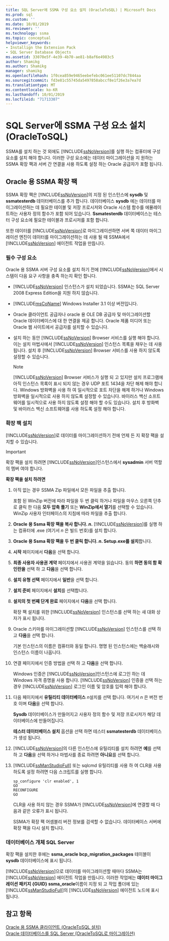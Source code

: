 ```yaml
---
title: SQL Server에 SSMA 구성 요소 설치 (OracleToSQL) | Microsoft Docs
ms.prod: sql
ms.custom: ''
ms.date: 10/01/2019
ms.reviewer: ''
ms.technology: ssma
ms.topic: conceptual
helpviewer_keywords:
- Installign the Extension Pack
- SQL Server Database Objects
ms.assetid: 33070e5f-4e39-4b70-ae81-b8af6e4983c5
author: Shamikg
ms.author: Shamikg
manager: shamikg
ms.openlocfilehash: 1f0cea859e9465eebefebc061ee51107dc7844aa
ms.sourcegitcommit: fd3e81c55745da5497858abccf8e1f26e3a7ea7d
ms.translationtype: MT
ms.contentlocale: ko-KR
ms.lasthandoff: 10/01/2019
ms.locfileid: "71713307"
---
```

# <a name="installing-ssma-components-on-sql-server-oracletosql"></a>SQL Server에 SSMA 구성 요소 설치 (OracleToSQL)

SSMA를 설치 하는 것 외에도 [!INCLUDE[ssNoVersion](../../includes/ssnoversion-md.md)]를 실행 하는 컴퓨터에 구성 요소를 설치 해야 합니다. 이러한 구성 요소에는 데이터 마이그레이션을 지 원하는 SSMA 확장 팩과 서버 간 연결을 사용 하도록 설정 하는 Oracle 공급자가 포함 됩니다.  
  
## <a name="ssma-for-oracle-extension-pack"></a>Oracle 용 SSMA 확장 팩

SSMA 확장 팩은 [!INCLUDE[ssNoVersion](../../includes/ssnoversion-md.md)]의 지정 된 인스턴스에 **sysdb** 및 **ssmatesterdb** 데이터베이스를 추가 합니다. 데이터베이스 **sysdb** 에는 데이터를 마이그레이션하는 데 필요한 테이블 및 저장 프로시저와 Oracle 시스템 함수를 에뮬레이트하는 사용자 정의 함수가 포함 되어 있습니다. **Ssmatesterdb** 데이터베이스는 테스터 구성 요소에 필요한 테이블과 프로시저를 포함 합니다.  
  
또한 데이터를 [!INCLUDE[ssNoVersion](../../includes/ssnoversion-md.md)]로 마이그레이션하면 서버 쪽 데이터 마이그레이션 엔진이 데이터를 마이그레이션하는 데 사용 될 때 SSMA에서 [!INCLUDE[ssNoVersion](../../includes/ssnoversion-md.md)] 에이전트 작업을 만듭니다.  
  
### <a name="prerequisites"></a>필수 구성 요소

Oracle 용 SSMA 서버 구성 요소를 설치 하기 전에 [!INCLUDE[ssNoVersion](../../includes/ssnoversion-md.md)]에서 시스템이 다음 요구 사항을 충족 하는지 확인 합니다.  
  
- [!INCLUDE[ssNoVersion](../../includes/ssnoversion-md.md)] 인스턴스가 설치 되었습니다. SSMA는 SQL Server 2008 Express Edition을 지원 하지 않습니다.
  
- [!INCLUDE[msCoName](../../includes/msconame_md.md)] Windows Installer 3.1 이상 버전입니다.  
  
- Oracle 클라이언트 공급자나 oracle 용 OLE DB 공급자 및 마이그레이션할 Oracle 데이터베이스에 대 한 연결을 제공 합니다. Oracle 제품 미디어 또는 Oracle 웹 사이트에서 공급자를 설치할 수 있습니다.  
  
- 설치 하는 동안 [!INCLUDE[ssNoVersion](../../includes/ssnoversion-md.md)] Browser 서비스를 실행 해야 합니다. 이는 설치 마법사에서 [!INCLUDE[ssNoVersion](../../includes/ssnoversion-md.md)] 인스턴스 목록을 채우는 데 사용 됩니다. 설치 후 [!INCLUDE[ssNoVersion](../../includes/ssnoversion-md.md)] Browser 서비스를 사용 하지 않도록 설정할 수 있습니다.  
  
    > [!NOTE]  
    > [!INCLUDE[ssNoVersion](../../includes/ssnoversion-md.md)] Browser 서비스가 실행 되 고 있지만 설치 프로그램에 아직 인스턴스 목록이 표시 되지 않는 경우 UDP 포트 1434을 차단 해제 해야 합니다. Windows 방화벽을 사용 하 여 일시적으로 포트 차단을 해제 하거나 Windows 방화벽을 일시적으로 사용 하지 않도록 설정할 수 있습니다. 바이러스 백신 소프트웨어를 일시적으로 사용 하지 않도록 설정 해야 할 수도 있습니다. 설치 후 방화벽 및 바이러스 백신 소프트웨어를 사용 하도록 설정 해야 합니다.  
  
### <a name="installing-the-extension-pack"></a>확장 팩 설치

[!INCLUDE[ssNoVersion](../../includes/ssnoversion-md.md)]로 데이터를 마이그레이션하기 전에 언제 든 지 확장 팩을 설치할 수 있습니다.  
  
> [!IMPORTANT]  
> 확장 팩을 설치 하려면 [!INCLUDE[ssNoVersion](../../includes/ssnoversion-md.md)]인스턴스에서 **sysadmin** 서버 역할의 멤버 여야 합니다.  
  
**확장 팩을 설치 하려면**
  
1. 아직 없는 경우 SSMA Zip 파일에서 모든 파일을 추출 합니다.  
  
    포함 된 WinZip 버전에 따라 파일을 두 번 클릭 하거나 파일을 마우스 오른쪽 단추로 클릭 한 다음 **모두 압축 풀기** 또는 **WinZip에서 열기**를 선택할 수 있습니다. WinZip 사용자 인터페이스의 지침에 따라 파일을 추출 합니다.  
  
2. **Oracle 용 Ssma 확장 팩을 복사 합니다. *n*.** [!INCLUDE[ssNoVersion](../../includes/ssnoversion-md.md)]를 실행 하는 컴퓨터에 .exe (여기서 *n* 은 빌드 번호)를 설치 합니다.  
  
3. **Oracle 용 Ssma 확장 팩을 두 번 클릭 합니다. *n*. Setup.exe를 설치**합니다.  
  
4. **시작** 페이지에서 **다음**을 선택 합니다.  
  
5. **최종 사용자 사용권 계약** 페이지에서 사용권 계약을 읽습니다. 동의 **하면 동의 함 확인란을** 선택 하 고 **다음**을 선택 합니다.  
  
6. **설치 유형 선택** 페이지에서 **일반**을 선택 합니다.  
  
7. **설치 준비** 페이지에서 **설치**를 선택합니다.  
  
8. **설치의 첫 번째 단계 완료** 페이지에서 **다음**을 선택 합니다.  
  
    확장 팩 설치를 위한 [!INCLUDE[ssNoVersion](../../includes/ssnoversion-md.md)] 인스턴스를 선택 하는 새 대화 상자가 표시 됩니다.  
  
9. Oracle 스키마를 마이그레이션할 [!INCLUDE[ssNoVersion](../../includes/ssnoversion-md.md)] 인스턴스를 선택 하 고 **다음**을 선택 합니다.  
  
    기본 인스턴스의 이름은 컴퓨터와 동일 합니다. 명명 된 인스턴스에는 백슬래시와 인스턴스 이름이 나옵니다.  
  
10. 연결 페이지에서 인증 방법을 선택 하 고 **다음**을 선택 합니다.  
  
    Windows 인증은 [!INCLUDE[ssNoVersion](../../includes/ssnoversion-md.md)]인스턴스에 로그인 하는 데 Windows 자격 증명을 사용 합니다. [!INCLUDE[ssNoVersion](../../includes/ssnoversion-md.md)] 인증을 선택 하는 경우 [!INCLUDE[ssNoVersion](../../includes/ssnoversion-md.md)] 로그인 이름 및 암호를 입력 해야 합니다.  
  
11. 다음 페이지에서 **유틸리티 데이터베이스** *n*설치를 선택 합니다. 여기서 *n* 은 버전 번호 이며 **다음**을 선택 합니다.  
  
    **Sysdb** 데이터베이스가 만들어지고 사용자 정의 함수 및 저장 프로시저가 해당 데이터베이스에 만들어집니다.  
  
    **테스터 데이터베이스 설치** 옵션을 선택 하면 테스터 **ssmatesterdb** 데이터베이스가 생성 됩니다.  
  
12. [!INCLUDE[ssNoVersion](../../includes/ssnoversion-md.md)]의 다른 인스턴스에 유틸리티를 설치 하려면 **예**를 선택 하 고 **다음**을 선택 하거나 마법사를 종료 하려면 **아니요**를 선택 합니다.  
  
13. [!INCLUDE[ssManStudioFull](../../includes/ssmanstudiofull-md.md)] 또는 sqlcmd 유틸리티를 사용 하 여 CLR을 사용 하도록 설정 하려면 다음 스크립트를 실행 합니다.  
  
    ```
    sp_configure 'clr enabled', 1  
    GO  
    RECONFIGURE  
    GO  
    ```

    CLR을 사용 하지 않는 경우 SSMA가 [!INCLUDE[ssNoVersion](../../includes/ssnoversion-md.md)]에 연결할 때 다음과 같은 오류가 표시 됩니다.  
  
    SSMA가 확장 팩 어셈블리 버전 정보를 검색할 수 없습니다. 데이터베이스 서버에 확장 팩을 다시 설치 합니다.  
  
### <a name="sql-server-database-objects"></a>데이터베이스 개체 SQL Server  

확장 팩을 설치한 후에는 **ssma_oracle bcp_migration_packages** 테이블이 **sysdb** 데이터베이스에 표시 됩니다.

[!INCLUDE[ssNoVersion](../../includes/ssnoversion-md.md)]으로 데이터를 마이그레이션할 때마다 SSMA는 [!INCLUDE[ssNoVersion](../../includes/ssnoversion-md.md)] 에이전트 작업을 만듭니다. 이러한 작업에는 **데이터 마이그레이션 패키지 {GUID} ssma_oracle**이름이 지정 되 고 작업 폴더에 있는 [!INCLUDE[ssManStudioFull](../../includes/ssmanstudiofull-md.md)]의 [!INCLUDE[ssNoVersion](../../includes/ssnoversion-md.md)] 에이전트 노드에 표시 됩니다.  
  
## <a name="see-also"></a>참고 항목

[Oracle 용 SSMA 클라이언트 &#40;OracleToSQL 설치&#41;](../../ssma/oracle/installing-ssma-for-oracle-client-oracletosql.md)  
[Oracle 데이터베이스를 SQL Server &#40;OracleToSQL로 마이그레이션&#41;](../../ssma/oracle/migrating-oracle-databases-to-sql-server-oracletosql.md)  
